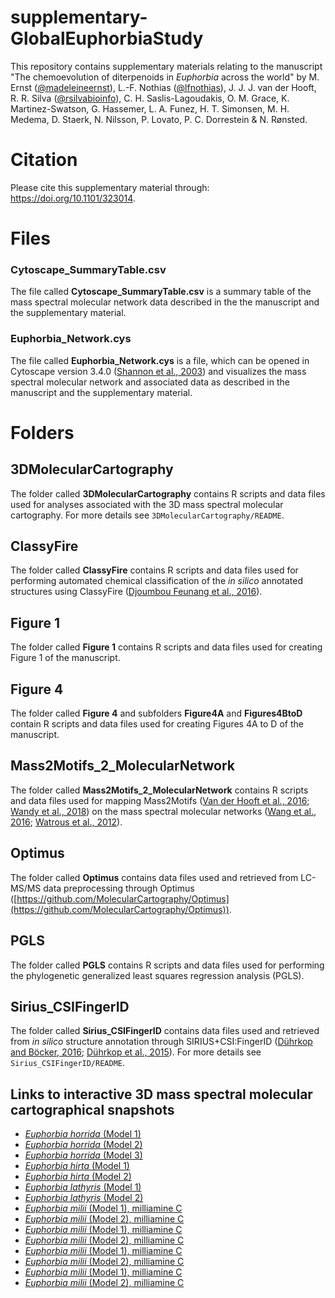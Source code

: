 # supplementary-GlobalEuphorbiaStudy

This repository contains supplementary materials relating to the manuscript 
"The chemoevolution of diterpenoids in <i>Euphorbia</i> across the world" by M. Ernst ([@madeleineernst](https://github.com/madeleineernst)), L.-F. Nothias ([@lfnothias](https://github.com/lfnothias)), J. J. J. van der Hooft, R. R. Silva ([@rsilvabioinfo](https://github.com/rsilvabioinfo)), C. H. Saslis-Lagoudakis, 
O.  M. Grace, K. Martinez-Swatson, G. Hassemer, L. A. Funez, H. T. Simonsen, M. H. Medema, 
D. Staerk, N. Nilsson, P. Lovato, P. C. Dorrestein & N. Rønsted.

# Citation

 Please cite this supplementary material through: https://doi.org/10.1101/323014.

# Files

### Cytoscape_SummaryTable.csv

The file called **Cytoscape_SummaryTable.csv** is a summary table of the mass spectral molecular network data described in the the manuscript and the supplementary material.

### Euphorbia_Network.cys

The file called **Euphorbia_Network.cys** is a file, which can be opened in Cytoscape version 3.4.0 ([Shannon et al., 2003](https://genome.cshlp.org/content/13/11/2498.full)) and visualizes the mass spectral molecular network and associated data as described in the manuscript and the supplementary material.


# Folders

## 3DMolecularCartography

The folder called **3DMolecularCartography** contains R scripts and data files used for analyses associated with the 3D mass spectral molecular cartography. For more details see `3DMolecularCartography/README`.


## ClassyFire

The folder called **ClassyFire** contains R scripts and data files used for performing automated chemical classification of the <i>in silico</i> annotated structures using ClassyFire ([Djoumbou Feunang et al., 2016](https://jcheminf.springeropen.com/articles/10.1186/s13321-016-0174-y)).

## Figure 1

The folder called **Figure 1** contains R scripts and data files used for creating Figure 1 of the manuscript.

## Figure 4

The folder called **Figure 4** and subfolders **Figure4A** and **Figures4BtoD** contain R scripts and data files used for creating Figures 4A to D of the manuscript.

## Mass2Motifs_2_MolecularNetwork

The folder called **Mass2Motifs_2_MolecularNetwork** contains R scripts and data files used for mapping Mass2Motifs ([Van der Hooft et al., 2016](http://www.pnas.org/content/113/48/13738.full); [Wandy et al., 2018](https://academic.oup.com/bioinformatics/article/34/2/317/4158166)) on the mass spectral molecular networks ([Wang et al., 2016](https://www.nature.com/articles/nbt.3597); [Watrous et al., 2012](http://www.pnas.org/content/109/26/E1743)). 

## Optimus

The folder called **Optimus** contains data files used and retrieved from LC-MS/MS data preprocessing through Optimus ([https://github.com/MolecularCartography/Optimus](https://github.com/MolecularCartography/Optimus)).

## PGLS

The folder called **PGLS** contains R scripts and data files used for performing the phylogenetic generalized least squares regression analysis (PGLS).

## Sirius_CSIFingerID

The folder called **Sirius_CSIFingerID** contains data files used and retrieved from <i>in silico</i> structure annotation through SIRIUS+CSI:FingerID ([Dührkop and Böcker, 2016](https://link.springer.com/chapter/10.1007%2F978-3-319-16706-0_10); [Dührkop et al., 2015](http://www.pnas.org/content/112/41/12580)). For more details see `Sirius_CSIFingerID/README`.

## Links to interactive 3D mass spectral molecular cartographical snapshots

* [<i>Euphorbia horrida</i> (Model 1)](https://ili.embl.de/?ftp://massive.ucsd.edu/MSV000081081/updates/2017-05-15_mernst_9ac10437/peak/EHorrida_Model1_WithRoots.stl;ftp://massive.ucsd.edu/MSV000081081/updates/2018-03-21_mernst_c88e7520/peak/X604.4476_10.9182_ID..2854_Horrida1.json;ftp://massive.ucsd.edu/MSV000081081/updates/2018-03-21_mernst_c88e7520/peak/EHorrida_Model1_features_MZmine.csv)
* [<i>Euphorbia horrida</i> (Model 2)](https://ili.embl.de/?ftp://massive.ucsd.edu/MSV000081081/updates/2017-05-15_mernst_9ac10437/peak/EHorrida_20160915_Model2_Clone_withroots.stl;ftp://massive.ucsd.edu/MSV000081081/updates/2018-03-21_mernst_c88e7520/peak/X604.4476_10.9182_ID..2854_Horrida2.json;ftp://massive.ucsd.edu/MSV000081081/updates/2018-03-21_mernst_c88e7520/peak/EHorrida_Model2_features_MZmine.csv)
* [<i>Euphorbia horrida</i> (Model 3)](https://ili.embl.de/?ftp://massive.ucsd.edu/MSV000081081/updates/2017-05-15_mernst_9ac10437/peak/EHorrida_20160915_Model3_withroots.stl;ftp://massive.ucsd.edu/MSV000081081/updates/2018-03-21_mernst_c88e7520/peak/X604.4476_10.9182_ID..2854_Horrida3.json;ftp://massive.ucsd.edu/MSV000081081/updates/2018-03-21_mernst_c88e7520/peak/EHorrida_Model3_features_MZmine.csv)
* [<i>Euphorbia hirta</i> (Model 1)](https://ili.embl.de/?ftp://massive.ucsd.edu/MSV000081081/updates/2017-05-15_mernst_9ac10437/peak/EHirta_20160908_Model2.stl;ftp://massive.ucsd.edu/MSV000081081/updates/2018-03-21_mernst_c88e7520/peak/X850.5811_13.8857_ID..529_Hirta1.json;ftp://massive.ucsd.edu/MSV000081081/updates/2018-03-21_mernst_c88e7520/peak/EHirta_Model1_features_MZmine.csv)
* [<i>Euphorbia hirta</i> (Model 2)](https://ili.embl.de/?ftp://massive.ucsd.edu/MSV000081081/updates/2017-05-15_mernst_9ac10437/peak/EHirta_20160908_Model2.stl;ftp://massive.ucsd.edu/MSV000081081/updates/2018-03-21_mernst_c88e7520/peak/X850.5811_13.8857_ID..529_Hirta2.json;ftp://massive.ucsd.edu/MSV000081081/updates/2018-03-21_mernst_c88e7520/peak/EHirta_Model2_features_MZmine.csv)
* [<i>Euphorbia lathyris</i> (Model 1)](https://ili.embl.de/?ftp://massive.ucsd.edu/MSV000081081/peak/ELathyris_Final.stl;ftp://massive.ucsd.edu/MSV000081081/updates/2018-03-21_mernst_c88e7520/peak/X630.3619_4.8084_ID..2894_Lathyris1.json;ftp://massive.ucsd.edu/MSV000081081/updates/2018-03-21_mernst_c88e7520/peak/ELathyris_Model1_features_MZmine.csv)
* [<i>Euphorbia lathyris</i> (Model 2)](https://ili.embl.de/?ftp://massive.ucsd.edu/MSV000081081/peak/ELathyris_Final.stl;ftp://massive.ucsd.edu/MSV000081081/updates/2018-03-21_mernst_c88e7520/peak/X630.3619_4.8084_ID..2894_Lathyris2.json;ftp://massive.ucsd.edu/MSV000081081/updates/2018-03-21_mernst_c88e7520/peak/ELathyris_Model2_features_MZmine.csv)
* [<i>Euphorbia milii</i> (Model 1), milliamine C](https://ili.embl.de/?ftp://massive.ucsd.edu/MSV000081081/updates/2017-05-15_mernst_9ac10437/peak/EMilii_withRoots.stl;ftp://massive.ucsd.edu/MSV000081081/updates/2018-03-21_mernst_c88e7520/peak/X749.3005_4.4042_ID..2213_Milii1.json;ftp://massive.ucsd.edu/MSV000081081/updates/2018-03-21_mernst_c88e7520/peak/EMilii_Model1_features_MZmine.csv)
* [<i>Euphorbia milii</i> (Model 2), milliamine C](https://ili.embl.de/?ftp://massive.ucsd.edu/MSV000081081/updates/2017-05-15_mernst_9ac10437/peak/EMilii_withRoots.stl;ftp://massive.ucsd.edu/MSV000081081/updates/2018-03-21_mernst_c88e7520/peak/X749.3005_4.4042_ID..2213_Milii2.json;ftp://massive.ucsd.edu/MSV000081081/updates/2018-03-21_mernst_c88e7520/peak/EMilii_Model2_features_MZmine.csv)
* [<i>Euphorbia milii</i> (Model 1), milliamine C](https://ili.embl.de/?ftp://massive.ucsd.edu/MSV000081081/updates/2017-05-15_mernst_9ac10437/peak/EMilii_withRoots.stl;ftp://massive.ucsd.edu/MSV000081081/updates/2018-04-30_mernst_ec3691ad/peak/X778.33_3.7326_ID..1214_Milii1.json;ftp://massive.ucsd.edu/MSV000081081/updates/2018-03-21_mernst_c88e7520/peak/EMilii_Model1_features_MZmine.csv)
* [<i>Euphorbia milii</i> (Model 2), milliamine C](https://ili.embl.de/?ftp://massive.ucsd.edu/MSV000081081/updates/2017-05-15_mernst_9ac10437/peak/EMilii_withRoots.stl;ftp://massive.ucsd.edu/MSV000081081/updates/2018-04-30_mernst_ec3691ad/peak/X778.33_3.7326_ID..1214_Milii2.json;ftp://massive.ucsd.edu/MSV000081081/updates/2018-03-21_mernst_c88e7520/peak/EMilii_Model2_features_MZmine.csv)
* [<i>Euphorbia milii</i> (Model 1), milliamine C](https://ili.embl.de/?ftp://massive.ucsd.edu/MSV000081081/updates/2017-05-15_mernst_9ac10437/peak/EMilii_withRoots.stl;ftp://massive.ucsd.edu/MSV000081081/updates/2018-04-30_mernst_ec3691ad/peak/X778.3291_5.1918_ID..1134_Milii1.json;ftp://massive.ucsd.edu/MSV000081081/updates/2018-03-21_mernst_c88e7520/peak/EMilii_Model1_features_MZmine.csv)
* [<i>Euphorbia milii</i> (Model 2), milliamine C](https://ili.embl.de/?ftp://massive.ucsd.edu/MSV000081081/updates/2017-05-15_mernst_9ac10437/peak/EMilii_withRoots.stl;ftp://massive.ucsd.edu/MSV000081081/updates/2018-04-30_mernst_ec3691ad/peak/X778.3291_5.1918_ID..1134_Milii2.json;ftp://massive.ucsd.edu/MSV000081081/updates/2018-03-21_mernst_c88e7520/peak/EMilii_Model2_features_MZmine.csv)
* [<i>Euphorbia milii</i> (Model 1), milliamine C](https://ili.embl.de/?ftp://massive.ucsd.edu/MSV000081081/updates/2017-05-15_mernst_9ac10437/peak/EMilii_withRoots.stl;ftp://massive.ucsd.edu/MSV000081081/updates/2018-04-30_mernst_ec3691ad/peak/X792.3451_2.6119_ID..1210_Milii1.json;ftp://massive.ucsd.edu/MSV000081081/updates/2018-03-21_mernst_c88e7520/peak/EMilii_Model1_features_MZmine.csv)
* [<i>Euphorbia milii</i> (Model 2), milliamine C](https://ili.embl.de/?ftp://massive.ucsd.edu/MSV000081081/updates/2017-05-15_mernst_9ac10437/peak/EMilii_withRoots.stl;ftp://massive.ucsd.edu/MSV000081081/updates/2018-04-30_mernst_ec3691ad/peak/X792.3451_2.6119_ID..1210_Milii2.json;ftp://massive.ucsd.edu/MSV000081081/updates/2018-03-21_mernst_c88e7520/peak/EMilii_Model2_features_MZmine.csv)


